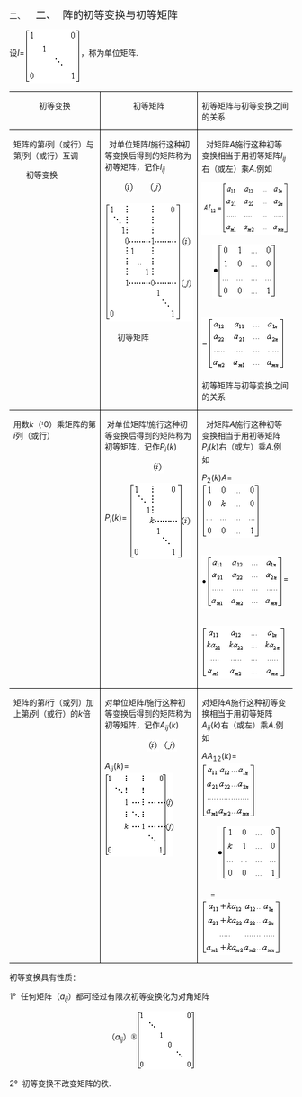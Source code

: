 <div class=Section1>
<p class=MsoNormal align=left style='margin-left:36.0pt;text-align:left;
text-indent:-36.0pt'><span lang=EN-US>二、<span style='font:7.0pt "Times New Roman"'>&nbsp;&nbsp;&nbsp;&nbsp;&nbsp;&nbsp;&nbsp;
</span></span><span lang=ZH-CN style='font-size:14.0pt;font-family:宋体_GB2312'>二、</span><span
lang=EN-US style='font-size:7.0pt'>&nbsp;&nbsp;&nbsp; </span><span lang=ZH-CN
style='font-size:14.0pt;font-family:宋体_GB2312'>阵的初等变换与初等矩阵</span></p>
<p class=MsoNormal align=left style='text-align:left'><span lang=ZH-CN
style='font-family:宋体_GB2312'>设</span><i><span lang=EN-US>I</span></i><span
lang=EN-US>=<sub><img width=100 height=96
src="res/17e9d95da129bdd93c34fb6cc6aaaa52_5423_files/image002.gif" u1:shapes="_x0000_i1025"
align=absmiddle></sub></span><span lang=ZH-CN style='font-family:宋体_GB2312'>，称为单位矩阵</span><span
lang=EN-US>.</span></p>
<table class=MsoNormalTable border=1 cellspacing=0 cellpadding=0
 style='border-collapse:collapse;border:none'>
 <tr>
  <td width=203 valign=top style='width:152.25pt;border:solid windowtext 1.0pt;
  border-left:none;padding:0mm 5.4pt 0mm 5.4pt'>
  <p class=MsoNormal align=center style='text-align:center'><span lang=ZH-CN
  style='font-family:宋体_GB2312'>初等变换</span></p>
  </td>
  <td width=196 valign=top style='width:147.0pt;border:solid windowtext 1.0pt;
  border-left:none;padding:0mm 5.4pt 0mm 5.4pt'>
  <p class=MsoNormal align=center style='text-align:center'><span lang=ZH-CN
  style='font-family:宋体_GB2312'>初等矩阵</span></p>
  </td>
  <td width=203 valign=top style='width:152.25pt;border-top:solid windowtext 1.0pt;
  border-left:none;border-bottom:solid windowtext 1.0pt;border-right:none;
  padding:0mm 5.4pt 0mm 5.4pt'>
  <p class=MsoNormal><span lang=ZH-CN style='font-family:宋体_GB2312'>初等矩阵与初等变换之间的关系</span></p>
  </td>
 </tr>
 <tr>
  <td width=203 valign=top style='width:152.25pt;border-top:none;border-left:
  none;border-bottom:solid windowtext 1.0pt;border-right:solid windowtext 1.0pt;
  padding:0mm 5.4pt 0mm 5.4pt'>
  <p class=MsoNormal align=left style='text-align:left'><span lang=ZH-CN
  style='font-family:宋体_GB2312'>矩阵的第</span><i><span lang=EN-US>i</span></i><span
  lang=ZH-CN style='font-family:宋体_GB2312'>列（或行）与第</span><i><span lang=EN-US>j</span></i><span
  lang=ZH-CN style='font-family:宋体_GB2312'>列（或行）互调</span></p>
  <p class=MsoNormal align=left style='text-align:left'><span lang=EN-US>&nbsp;&nbsp;&nbsp;&nbsp;&nbsp;
  </span><span lang=ZH-CN style='font-family:宋体_GB2312'>初等变换</span></p>
  </td>
  <td width=196 valign=top style='width:147.0pt;border-top:none;border-left:
  none;border-bottom:solid windowtext 1.0pt;border-right:solid windowtext 1.0pt;
  padding:0mm 5.4pt 0mm 5.4pt'>
  <p class=MsoNormal align=left style='text-align:left'><span lang=EN-US>&nbsp;
  </span><span lang=ZH-CN style='font-family:宋体_GB2312'>对单位矩阵</span><i><span
  lang=EN-US>I</span></i><span lang=ZH-CN style='font-family:宋体_GB2312'>施行这种初等变换后得到的矩阵称为初等矩阵，记作</span><i><span
  lang=EN-US>I<sub>ij</sub></span></i></p>
  <pre align=left><span lang=EN-US>&nbsp;&nbsp;&nbsp; <sub><img width=20
  height=21 src="res/17e9d95da129bdd93c34fb6cc6aaaa52_5423_files/image004.gif"
  u1:shapes="_x0000_i1026"></sub>&nbsp;&nbsp;&nbsp;<sub><img width=24
  height=21 src="res/17e9d95da129bdd93c34fb6cc6aaaa52_5423_files/image006.gif"
  u1:shapes="_x0000_i1027"></sub></span></pre><pre align=left><sub><span
  lang=EN-US><img width=164 height=211
  src="res/17e9d95da129bdd93c34fb6cc6aaaa52_5423_files/image008.gif" u1:shapes="_x0000_i1028"></span></sub></pre>
  <p class=MsoNormal align=left style='text-align:left'><span lang=EN-US>&nbsp;&nbsp;&nbsp;&nbsp;&nbsp;
  </span><span lang=ZH-CN style='font-family:宋体_GB2312'>初等矩阵</span></p>
  </td>
  <td width=203 valign=top style='width:152.25pt;border:none;border-bottom:
  solid windowtext 1.0pt;padding:0mm 5.4pt 0mm 5.4pt'>
  <p class=MsoNormal align=left style='text-align:left'><span lang=EN-US>&nbsp;
  </span><span lang=ZH-CN style='font-family:宋体_GB2312'>对矩阵</span><i><span
  lang=EN-US>A</span></i><span lang=ZH-CN style='font-family:宋体_GB2312'>施行这种初等变换相当于用初等矩阵</span><i><span
  lang=EN-US>I<sub>ij</sub></span></i><span lang=ZH-CN style='font-family:宋体_GB2312'>右（或左）乘</span><i><span
  lang=EN-US>A</span></i><span lang=EN-US>.</span><span lang=ZH-CN
  style='font-family:宋体_GB2312'>例如</span></p>
  <p class=MsoNormal align=left style='text-align:left'><sub><span lang=EN-US><img
  width=179 height=94 src="res/17e9d95da129bdd93c34fb6cc6aaaa52_5423_files/image010.gif"
  u1:shapes="_x0000_i1029"></span></sub></p>
  <p class=MsoNormal align=left style='text-align:left'><span lang=EN-US>&nbsp;
  &nbsp;&nbsp;&nbsp;<sub><img width=115 height=96
  src="res/17e9d95da129bdd93c34fb6cc6aaaa52_5423_files/image012.gif" u1:shapes="_x0000_i1030"></sub></span></p>
  <p class=MsoNormal align=left style='text-align:left'><span lang=EN-US>&nbsp;&nbsp;
  <sub><img width=148 height=94 src="res/17e9d95da129bdd93c34fb6cc6aaaa52_5423_files/image014.gif"
  u1:shapes="_x0000_i1031"></sub></span></p>
  <p class=MsoNormal align=left style='text-align:left'><span lang=ZH-CN
  style='font-family:宋体_GB2312'>初等矩阵与初等变换之间的关系</span></p>
  </td>
 </tr>
 <tr>
  <td width=203 valign=top style='width:152.25pt;border-top:none;border-left:
  none;border-bottom:solid windowtext 1.0pt;border-right:solid windowtext 1.0pt;
  padding:0mm 5.4pt 0mm 5.4pt'>
  <p class=MsoNormal align=left style='text-align:left'><span lang=ZH-CN
  style='font-family:宋体_GB2312'>用数</span><i><span lang=EN-US>k</span></i><span
  lang=ZH-CN style='font-family:宋体_GB2312'>（</span><span lang=EN-US
  style='font-family:Symbol'>&sup1;</span><span lang=EN-US>0</span><span lang=ZH-CN
  style='font-family:宋体_GB2312'>）乘矩阵的第</span><i><span lang=EN-US>i</span></i><span
  lang=ZH-CN style='font-family:宋体_GB2312'>列（或行）</span></p>
  </td>
  <td width=196 valign=top style='width:147.0pt;border-top:none;border-left:
  none;border-bottom:solid windowtext 1.0pt;border-right:solid windowtext 1.0pt;
  padding:0mm 5.4pt 0mm 5.4pt'>
  <p class=MsoNormal align=left style='text-align:left'><span lang=EN-US>&nbsp;</span><span
  lang=ZH-CN style='font-family:宋体_GB2312'>对单位矩阵</span><i><span lang=EN-US>I</span></i><span
  lang=ZH-CN style='font-family:宋体_GB2312'>施行这种初等变换后得到的矩阵称为初等矩阵，记作</span><i><span
  lang=EN-US>P<sub>i</sub></span></i><span lang=EN-US>(<i>k</i>)</span></p>
  <pre align=left><span lang=EN-US>&nbsp;&nbsp;&nbsp;&nbsp;&nbsp;&nbsp;&nbsp;&nbsp;&nbsp; <sub><img
  width=20 height=21 src="res/17e9d95da129bdd93c34fb6cc6aaaa52_5423_files/image016.gif"
  u1:shapes="_x0000_i1032"></sub></span></pre>
  <p class=MsoNormal align=left style='text-align:left'><i><span lang=EN-US>P<sub>i</sub></span></i><span
  lang=EN-US>(<i>k</i>)= <sub><img width=111 height=136
  src="res/17e9d95da129bdd93c34fb6cc6aaaa52_5423_files/image018.gif" u1:shapes="_x0000_i1033"
  align=absmiddle></sub></span></p>
  </td>
  <td width=203 valign=top style='width:152.25pt;border:none;border-bottom:
  solid windowtext 1.0pt;padding:0mm 5.4pt 0mm 5.4pt'>
  <p class=MsoNormal align=left style='text-align:left'><span lang=EN-US>&nbsp;
  </span><span lang=ZH-CN style='font-family:宋体_GB2312'>对矩阵</span><i><span
  lang=EN-US>A</span></i><span lang=ZH-CN style='font-family:宋体_GB2312'>施行这种初等变换相当于用初等矩阵</span><i><span
  lang=EN-US>P<sub>i</sub></span></i><span lang=EN-US>(<i>k</i>)</span><span
  lang=ZH-CN style='font-family:宋体_GB2312'>右（或左）乘</span><i><span lang=EN-US>A</span></i><span
  lang=EN-US>.</span><span lang=ZH-CN style='font-family:宋体_GB2312'>例如</span></p>
  <p class=MsoNormal align=left style='text-align:left'><i><span lang=EN-US>P</span></i><sub><span
  lang=EN-US>2</span></sub><span lang=EN-US>(<i>k</i>)<i>A</i>=<sub><img
  width=105 height=96 src="res/17e9d95da129bdd93c34fb6cc6aaaa52_5423_files/image020.gif"
  u1:shapes="_x0000_i1034" align=absmiddle></sub></span></p>
  <p class=MsoNormal align=left style='text-align:left'><span lang=EN-US>&nbsp;&nbsp;
  <sub><img width=145 height=94 src="res/17e9d95da129bdd93c34fb6cc6aaaa52_5423_files/image022.gif"
  u1:shapes="_x0000_i1042" align=absmiddle></sub>=</span></p>
  <p class=MsoNormal align=left style='text-align:left'><span lang=EN-US>&nbsp;&nbsp;&nbsp;
  <sub><img width=149 height=94 src="res/17e9d95da129bdd93c34fb6cc6aaaa52_5423_files/image024.gif"
  u1:shapes="_x0000_i1043"></sub></span></p>
  </td>
 </tr>
 <tr>
  <td width=203 valign=top style='width:152.25pt;border-top:none;border-left:
  none;border-bottom:solid windowtext 1.0pt;border-right:solid windowtext 1.0pt;
  padding:0mm 5.4pt 0mm 5.4pt'>
  <p class=MsoNormal align=left style='text-align:left'><span lang=ZH-CN
  style='font-family:宋体_GB2312'>矩阵的第</span><i><span lang=EN-US>i</span></i><span
  lang=ZH-CN style='font-family:宋体_GB2312'>行（或列）加上第</span><i><span lang=EN-US>j</span></i><span
  lang=ZH-CN style='font-family:宋体_GB2312'>列（或行）的</span><i><span lang=EN-US>k</span></i><span
  lang=ZH-CN style='font-family:宋体_GB2312'>倍</span></p>
  </td>
  <td width=196 valign=top style='width:147.0pt;border-top:none;border-left:
  none;border-bottom:solid windowtext 1.0pt;border-right:solid windowtext 1.0pt;
  padding:0mm 5.4pt 0mm 5.4pt'>
  <p class=MsoNormal align=left style='text-align:left'><span lang=ZH-CN
  style='font-family:宋体_GB2312'>对单位矩阵</span><i><span lang=EN-US>I</span></i><span
  lang=ZH-CN style='font-family:宋体_GB2312'>施行这种初等变换后得到的矩阵称为初等矩阵，记作</span><i><span
  lang=EN-US>A<sub>ij</sub></span></i><span lang=EN-US>(<i>k</i>)</span></p>
  <pre align=left><span lang=EN-US>&nbsp;&nbsp;&nbsp;&nbsp;&nbsp;&nbsp;&nbsp;&nbsp; <sub><img
  width=20 height=21 src="res/17e9d95da129bdd93c34fb6cc6aaaa52_5423_files/image026.gif"
  u1:shapes="_x0000_i1035"></sub>&nbsp;<sub><img width=24 height=21
  src="res/17e9d95da129bdd93c34fb6cc6aaaa52_5423_files/image028.gif" u1:shapes="_x0000_i1036"></sub></span></pre>
  <p class=MsoNormal align=left style='text-align:left'><i><span lang=EN-US>A<sub>ij</sub></span></i><span
  lang=EN-US>(<i>k</i>)=<sub><img width=122 height=149
  src="res/17e9d95da129bdd93c34fb6cc6aaaa52_5423_files/image030.gif" u1:shapes="_x0000_i1037"
  align=absmiddle></sub></span></p>
  </td>
  <td width=203 valign=top style='width:152.25pt;border:none;border-bottom:
  solid windowtext 1.0pt;padding:0mm 5.4pt 0mm 5.4pt'>
  <p class=MsoNormal align=left style='text-align:left'><span lang=ZH-CN
  style='font-family:宋体_GB2312'>对矩阵</span><i><span lang=EN-US>A</span></i><span
  lang=ZH-CN style='font-family:宋体_GB2312'>施行这种初等变换相当于用初等矩阵</span><i><span
  lang=EN-US>A<sub>ij</sub></span></i><span lang=EN-US>(<i>k</i>)</span><span
  lang=ZH-CN style='font-family:宋体_GB2312'>右（或左）乘</span><i><span lang=EN-US>A</span></i><span
  lang=EN-US>.</span><span lang=ZH-CN style='font-family:宋体_GB2312'>例如</span></p>
  <p class=MsoNormal align=left style='text-align:left'><i><span lang=EN-US>AA</span></i><sub><span
  lang=EN-US>12</span></sub><span lang=EN-US>(<i>k</i>)= <sub><img width=96
  height=99 src="res/17e9d95da129bdd93c34fb6cc6aaaa52_5423_files/image032.gif"
  u1:shapes="_x0000_i1038" align=absmiddle></sub></span></p>
  <p class=MsoNormal align=left style='text-align:left'><span lang=EN-US>&nbsp;&nbsp;&nbsp;&nbsp;&nbsp;&nbsp;
  <sub><img width=115 height=96 src="res/17e9d95da129bdd93c34fb6cc6aaaa52_5423_files/image034.gif"
  u1:shapes="_x0000_i1039"></sub></span></p>
  <p class=MsoNormal align=left style='text-align:left'><span lang=EN-US>&nbsp;&nbsp;&nbsp;
  =<sub><img width=141 height=99 src="res/17e9d95da129bdd93c34fb6cc6aaaa52_5423_files/image036.gif"
  u1:shapes="_x0000_i1040" align=absmiddle></sub></span></p>
  </td>
 </tr>
</table>
<p class=MsoNormal><span lang=ZH-CN style='font-family:宋体_GB2312'>初等变换具有性质：</span></p>
<p class=MsoNormal><span lang=EN-US>1°&nbsp; </span><span lang=ZH-CN
style='font-family:宋体_GB2312'>任何矩阵（</span><i><span lang=EN-US>a<sub>ij</sub></span></i><span
lang=ZH-CN style='font-family:宋体_GB2312'>）都可经过有限次初等变换化为对角矩阵</span></p>
<p class=MsoNormal align=center style='text-align:center'><span lang=ZH-CN
style='font-family:宋体_GB2312'>（</span><i><span lang=EN-US>a<sub>ij</sub></span></i><span
lang=ZH-CN style='font-family:宋体_GB2312'>）</span><span lang=EN-US
style='font-family:Symbol'>&reg;</span><sub><span lang=EN-US><img width=103
height=104 src="res/17e9d95da129bdd93c34fb6cc6aaaa52_5423_files/image038.gif"
u1:shapes="_x0000_i1041" align=absmiddle></span></sub></p>
<p class=MsoNormal><span lang=EN-US>2°&nbsp; </span><span lang=ZH-CN
style='font-family:宋体_GB2312'>初等变换不改变矩阵的秩</span><span lang=EN-US>.</span></p>
</div>